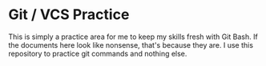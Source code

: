 # Git / VCS Practice
This is simply a practice area for me to keep my skills fresh with Git Bash. If the documents here look like nonsense, that's because they are. I use this repository to practice git commands and nothing else.
